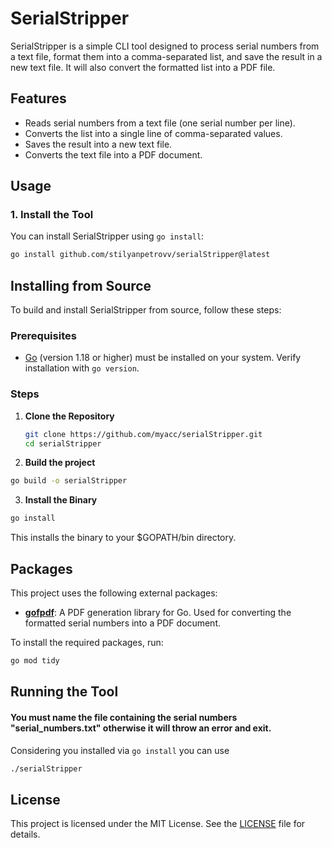 # SerialStripper

SerialStripper is a simple CLI tool designed to process serial numbers from a text file, format them into a comma-separated list, and save the result in a new text file. It will also convert the formatted list into a PDF file.

## Features

- Reads serial numbers from a text file (one serial number per line).
- Converts the list into a single line of comma-separated values.
- Saves the result into a new text file.
- Converts the text file into a PDF document.

## Usage

### 1. Install the Tool

You can install SerialStripper using `go install`:

```bash
go install github.com/stilyanpetrovv/serialStripper@latest
```

## Installing from Source

To build and install SerialStripper from source, follow these steps:

### Prerequisites

- [Go](https://golang.org/dl/) (version 1.18 or higher) must be installed on your system. Verify installation with `go version`.

### Steps

1. **Clone the Repository**

   ```bash
   git clone https://github.com/myacc/serialStripper.git
   cd serialStripper
   ```
   
3. **Build the project**

  ```bash   
  go build -o serialStripper
  ```

3. **Install the Binary**
  ```bash
  go install
  ```
  This installs the binary to your $GOPATH/bin directory.

## Packages

This project uses the following external packages:

- **[gofpdf](https://github.com/jung-kurt/gofpdf)**: A PDF generation library for Go. Used for converting the formatted serial numbers into a PDF document.


To install the required packages, run:

```bash
go mod tidy
```

## Running the Tool
#### You must name the file containing the serial numbers "serial_numbers.txt" otherwise it will throw an error and exit.
Considering you installed via `go install` you can use 
```bash
./serialStripper
```

## License

This project is licensed under the MIT License. See the [LICENSE](LICENSE.md) file for details.
